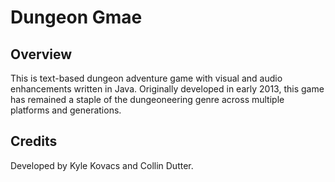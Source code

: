 # Dungeon Gmae

## Overview
This is text-based dungeon adventure game with visual and audio enhancements written in Java. Originally developed in early 2013, this game has remained a staple of the dungeoneering genre across multiple platforms and generations.

## Credits
Developed by Kyle Kovacs and Collin Dutter.
